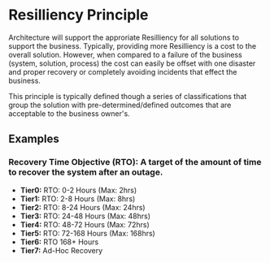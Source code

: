 # Resilliency Principle

Architecture will support the approriate Resilliency for all solutions to support the business. Typically, providing more Resilliency is a cost to the overall solution. However, when compared to a failure of the business (system, solution, process) the cost can easily be offset with one disaster and proper recovery or completely avoiding incidents that effect the business. 

This principle is typically defined though a series of classifications that group the solution with pre-determined/defined outcomes that are acceptable to the business owner's.

## Examples

### Recovery Time Objective (RTO): A target of the amount of time to recover the system after an outage.

- **Tier0:** RTO: 0-2 Hours (Max: 2hrs)  
- **Tier1:** RTO: 2-8 Hours (Max: 8hrs)
- **Tier2:** RTO: 8-24 Hours (Max: 24hrs)
- **Tier3:** RTO: 24-48 Hours (Max: 48hrs)
- **Tier4:** RTO: 48-72 Hours (Max: 72hrs)
- **Tier5:** RTO: 72-168 Hours (Max: 168hrs)
- **Tier6:** RTO 168+ Hours
- **Tier7:** Ad-Hoc Recovery
